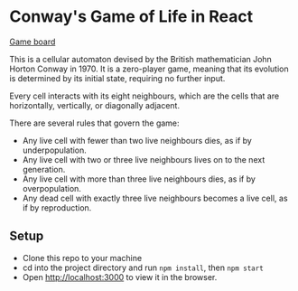 # Conway's Game of Life in React

[Game board](game-of-life.png)

This is a cellular automaton devised by the British mathematician John Horton Conway in 1970. It is a zero-player game, meaning that its evolution is determined by its initial state, requiring no further input.

Every cell interacts with its eight neighbours, which are the cells that are horizontally, vertically, or diagonally adjacent.

There are several rules that govern the game:

- Any live cell with fewer than two live neighbours dies, as if by underpopulation.
- Any live cell with two or three live neighbours lives on to the next generation.
- Any live cell with more than three live neighbours dies, as if by overpopulation.
- Any dead cell with exactly three live neighbours becomes a live cell, as if by reproduction.

## Setup

- Clone this repo to your machine
- cd into the project directory and run `npm install`, then `npm start`
- Open [http://localhost:3000](http://localhost:3000) to view it in the browser.
